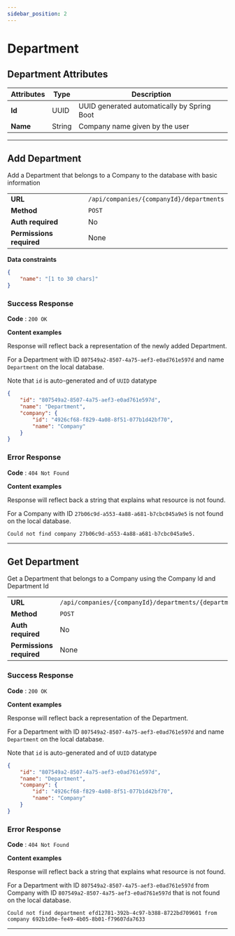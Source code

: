 ```yaml
---
sidebar_position: 2 
---
```


#  Department
## Department Attributes
| Attributes | Type   | Description                                 |
| ---------- | ------ | ------------------------------------------- |
| **Id**     | UUID   | UUID generated automatically by Spring Boot |
| **Name**   | String | Company name given by the user              |

--- 

## Add Department 
Add a Department that belongs to a Company to the database with basic information 

|                          |                                          |
| ------------------------ | ---------------------------------------- |
| **URL**                  | `/api/companies/{companyId}/departments` |
| **Method**               | `POST`                                   |
| **Auth required**        | No                                       |
| **Permissions required** | None                                     |

**Data constraints**

```json
{
    "name": "[1 to 30 chars]"
}
```

### Success Response

**Code** : `200 OK`

**Content examples**

Response will reflect back a representation of the newly added Department.

For a Department with ID `807549a2-8507-4a75-aef3-e0ad761e597d` and name `Department` on the local database.

Note that `id` is auto-generated and of `UUID` datatype


```json
{
    "id": "807549a2-8507-4a75-aef3-e0ad761e597d",
    "name": "Department",    
    "company": {
        "id": "4926cf68-f829-4a08-8f51-077b1d42bf70",
        "name": "Company"
    }   
}
```

### Error Response 

**Code** : `404 Not Found`

**Content examples**

Response will reflect back a string that explains what resource is not found.

For a Company with ID `27b06c9d-a553-4a88-a681-b7cbc045a9e5` is not found on the local database.

```
Could not find company 27b06c9d-a553-4a88-a681-b7cbc045a9e5.
```

---

## Get Department 
Get a Department that belongs to a Company using the Company Id and Department Id

|                          |                                                         |
| ------------------------ | ------------------------------------------------------- |
| **URL**                  | `/api/companies/{companyId}/departments/{departmentId}` |
| **Method**               | `POST`                                                  |
| **Auth required**        | No                                                      |
| **Permissions required** | None                                                    |

### Success Response

**Code** : `200 OK`

**Content examples**

Response will reflect back a representation of the Department.

For a Department with ID `807549a2-8507-4a75-aef3-e0ad761e597d` and name `Department` on the local database.

Note that `id` is auto-generated and of `UUID` datatype


```json
{
    "id": "807549a2-8507-4a75-aef3-e0ad761e597d",
    "name": "Department",    
    "company": {
        "id": "4926cf68-f829-4a08-8f51-077b1d42bf70",
        "name": "Company"
    }   
}
```

### Error Response 

**Code** : `404 Not Found`

**Content examples**

Response will reflect back a string that explains what resource is not found.

For a Department with ID `807549a2-8507-4a75-aef3-e0ad761e597d` from Company with ID `807549a2-8507-4a75-aef3-e0ad761e597d` that is not found on the local database.

```
Could not find department efd12781-392b-4c97-b388-8722bd709601 from company 692b1d0e-fe49-4b05-8b01-f79607da7633
```

---